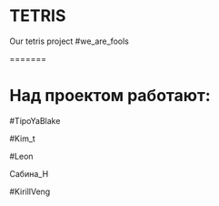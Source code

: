 # TETRIS
 Our tetris project
#we_are_fools
 
=======

Над проектом работают:
=======

#TipoYaBlake

#Kim_t

#Leon

Сабина_Н

#KirillVeng

